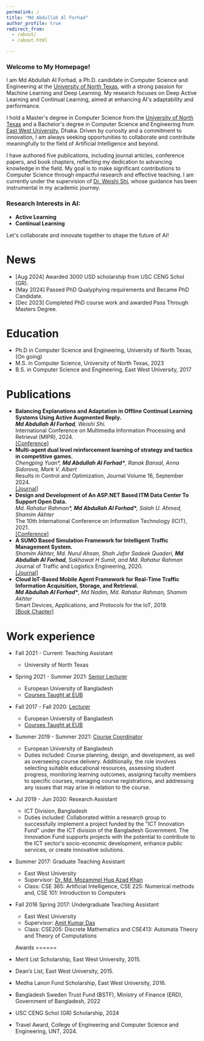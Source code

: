 ```yaml
---
permalink: /
title: "Md Abdullah Al Forhad"  
author_profile: true  
redirect_from:  
  - /about/  
  - /about.html  

---
```

### Welcome to My Homepage!  

I am Md Abdullah Al Forhad, a Ph.D. candidate in Computer Science and Engineering at the [University of North Texas](https://engineering.unt.edu/cse/index.html), with a strong passion for Machine Learning and Deep Learning. My research focuses on Deep Active Learning and Continual Learning, aimed at enhancing AI's adaptability and performance.  

I hold a Master's degree in Computer Science from the [University of North Texas](https://engineering.unt.edu/cse/index.html) and a Bachelor's degree in Computer Science and Engineering from [East West University](https://www.ewubd.edu/), Dhaka. Driven by curiosity and a commitment to innovation, I am always seeking opportunities to collaborate and contribute meaningfully to the field of Artificial Intelligence and beyond.  

I have authored five publications, including journal articles, conference papers, and book chapters, reflecting my dedication to advancing knowledge in the field. My goal is to make significant contributions to Computer Science through impactful research and effective teaching. I am currently under the supervision of [Dr. Weishi Shi](https://engineering.unt.edu/people/weishi-shi.html), whose guidance has been instrumental in my academic journey.  

### Research Interests in AI:  
- **Active Learning**  
- **Continual Learning**  

Let's collaborate and innovate together to shape the future of AI!  

News
======
<ul>
<li>
[Aug 2024] Awarded 3000 USD scholarship from USC CENG Schol (GR).
</li>
<li>
[May 2024] Passed PhD Qualyphying requirements and Became PhD Candidate.
</li>
<li>
[Dec 2023] Completed PhD course work and awarded Pass Through Masters Degree.
</li>
</ul>

Education
======
* Ph.D in Computer Science and Engineering, University of North Texas, (On going)
* M.S. in Computer Science, University of North Texas, 2023
* B.S. in Computer Science and Engineering, East West University, 2017

Publications
======

<ul>
<li>
<b>Balancing Explanations and Adaptation in Offline Continual Learning Systems Using Active Augmented Reply.</b><br>
<i><b>Md Abdullah Al Forhad</b>, Weishi Shi.</i><br>
International Conference on Multimedia Information Processing and Retrieval (MIPR), 2024. <br>
<a href="https://doi.org/10.1109/MIPR62202.2024.00082">[Conference]</a>
</li>

<li>
<b>Multi-agent dual level reinforcement learning of strategy and tactics in competitive games.</b><br>
<i>Chengping Yuan*, <b>Md Abdullah Al Forhad*</b>, Ranak Bansal, Anna Sidorova, Mark V. Albert</i><br>
Results in Control and Optimization, Journal Volume 16, September 2024.<br>
<a href="https://doi.org/10.1016/j.rico.2024.100471">[Journal]</a>
</li>

<li>
<b>Design and Development of An ASP.NET Based ITM Data Center To Support Open Data.</b><br>
<i>Md. Rahatur Rahman*, <b>Md Abdullah Al Forhad*</b>, Salah U. Ahmed, Shamim Akhter</i><br>
The 10th International Conference on Information Technology (ICIT), 2021.<br>
<a href="https://ieeexplore.ieee.org/document/9491756">[Conference]</a>
</li>

<li>
<b>A SUMO Based Simulation Framework for Intelligent Traffic Management System.</b><br>
<i>Shamim Akhter, Md. Nurul Ahsan, Shah Jafor Sadeek Quaderi, <b>Md Abdullah Al Forhad</b>, Sakhawat H Sumit, and Md. Rahatur Rahman</i><br>
Journal of Traffic and Logistics Engineering, 2020.<br>
<a href="https://doi.org/10.18178/jtle.8.1.1-5">[Journal]</a>
</li>

<li>
<b>Cloud IoT-Based Mobile Agent Framework for Real-Time Traffic Information Acquisition, Storage, and Retrieval.</b><br>
<i><b>Md Abdullah Al Forhad*</b>, Md Nadim, Md. Rahatur Rahman, Shamim Akhter</i><br>
Smart Devices, Applications, and Protocols for the IoT, 2019.<br>
<a href="https://doi.org/10.4018/978-1-5225-7811-6.ch002">[Book Chapter]</a>
</li>

</ul>


Work experience
======
* Fall 2021 - Current: Teaching Assistant
  * University of North Texas

* Spring 2021 - Summer 2021: [Senior Lecturer](https://eub.edu.bd/department-of-cse/md-abdullah-al-forhad/)
  * European University of Bangladesh
  * [Courses Taught at EUB](https://docs.google.com/document/d/e/2PACX-1vRrPPEMo_OELYKWp0gouZoYGn0t3fiZ-v0aBMVdECjuK0apZV0mJXzSEqHlGVFTbQ/pub)

* Fall 2017 - Fall 2020: [Lecturer](https://eub.edu.bd/department-of-cse/md-abdullah-al-forhad/)
  * European University of Bangladesh
  * [Courses Taught at EUB](https://docs.google.com/document/d/e/2PACX-1vRrPPEMo_OELYKWp0gouZoYGn0t3fiZ-v0aBMVdECjuK0apZV0mJXzSEqHlGVFTbQ/pub)

* Summer 2019 - Summer 2021: [Course Coordinator](https://eub.edu.bd/department-of-cse/md-abdullah-al-forhad/)
  * European University of Bangladesh
  * Duties included: Course planning, design, and development, as well as overseeing course delivery. Additionally, the role involves selecting suitable educational resources, assessing student progress, monitoring learning outcomes, assigning faculty members to specific courses, managing course registrations, and addressing any issues that may arise in relation to the course.

* Jul 2019 - Jun 2020: Research Assistant
  * ICT Division, Bangladesh
  * Duties included: Collaborated within a research group to successfully implement a project funded by the "ICT Innovation Fund" under the ICT division of the Bangladesh Government. The Innovation Fund supports projects with the potential to contribute to the ICT sector's socio-economic development, enhance public services, or create innovative solutions.

* Summer 2017: Graduate Teaching Assistant
  * East West University
  * Supervisor: [Dr. Md. Mozammel Huq Azad Khan](https://fse.ewubd.edu/computer-science-engineering/faculty-view/mhakhan)
  * Class: CSE 365: Artificial Intelligence, CSE 225: Numerical methods and, CSE 101: Introduction to Computers

* Fall 2016 Spring 2017: Undergraduate Teaching Assistant
  * East West University
  * Supervisor: [Amit Kumar Das](https://fse.ewubd.edu/computer-science-engineering/faculty-view/akdas)
  * Class: CSE205: Discrete Mathematics and CSE413: Automata Theory and Theory of Computations

  Awards
======
* Merit List Scholarship, East West University, 2015.
* Dean’s List, East West University, 2015.
* Medha Lanon Fund Scholarship, East West University, 2016.
* Bangladesh Sweden Trust Fund (BSTF), Ministry of Finance (ERD), Government of Bangladesh, 2022
* USC CENG Schol (GR) Scholarship, 2024
* Travel Award, College of Engineering and Computer Science and Engineering, UNT, 2024.

<div style="margin-top: 50pt; margin-bottom: -50pt">
<script type="text/javascript" id="clustrmaps" src="//clustrmaps.com/map_v2.js?d=C_VEybtjeJcFT_y4U7SIlbpNHCxICGN4V7J3xkyIwMM&cl=ffffff&w=a"></script>
</div>